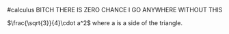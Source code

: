 #calculus 
BITCH THERE IS ZERO CHANCE I GO ANYWHERE WITHOUT THIS

$\frac{\sqrt{3}}{4}\cdot a^2$ where a is a side of the triangle.